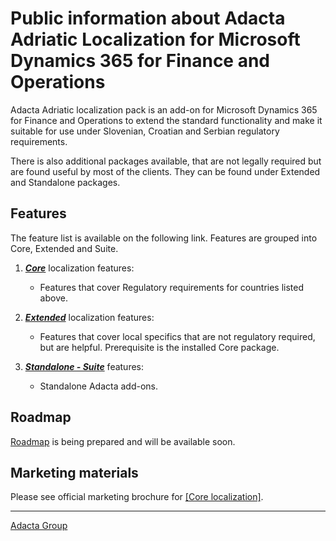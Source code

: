 # Public information about Adacta Adriatic Localization for Microsoft Dynamics 365 for Finance and Operations

Adacta Adriatic localization pack is an add-on for Microsoft Dynamics 365 for Finance and Operations to extend the standard functionality and make it suitable for use under Slovenian, Croatian and Serbian regulatory requirements.

There is also additional packages available, that are not legally required but are found useful by most of the clients. They can be found under Extended and Standalone packages. 


## **Features**

The feature list is available on the following link. Features are grouped into Core, Extended and Suite.

1. **[_Core_](/Help/Core-Localization)** localization features: 
    * Features that cover Regulatory requirements for countries listed above. 

2. **[_Extended_](/Help/Extended-Localization)** localization features: 
    * Features that cover local specifics that are not regulatory required, but are helpful. Prerequisite is the installed Core package.

3. **[_Standalone - Suite_](/Help/Standalone-solutions-\(Suite\))** features: 
    * Standalone Adacta add-ons. 

## **Roadmap**

[Roadmap](Roadmap.md) is being prepared and will be available soon.

## **Marketing materials**

Please see official marketing brochure for [[Core localization]](http://resources.adacta-group.com/sites/58f8940b4c193e9fd30633c8/content_entry58f89d794c193e264120ffc2/5b6316d74c193e3793016f96/files/Dynamics_365_FO_Localization_Pack.pdf?1567087120). 


-------------
[Adacta Group](https://www.adacta-group.com/solutions/erp) 